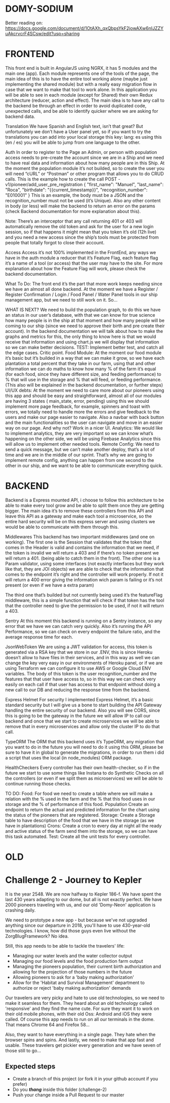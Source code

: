 # DOMY-SODIUM

Better reading on:
https://docs.google.com/document/d/1OtAXh_qxQbpsYkF2jowAXw6nIJZZYuAkcrvcrF4SCsw/edit?usp=sharing

# FRONTEND

This front end is built in AngularJS using NGRX, it has 5 modules and the main one (app).
Each module represents one of the tools of the page, the main idea of this is to have the entire tool working alone (maybe just implementing the shared module) but with a really easy  migration flow in case that we want to make that tool to work alone.
In this application you will be able to see in each module (except for Shared) their own Redux architecture (reducer, action and effect).
The main idea is to have any call to the backend be through an effect in order to avoid duplicated code, unexpected calls, and be able to identify quicker where we are asking for backend data.

Translation
We have Spanish and English text, isn’t that great? But unfortunately we don’t have a User panel yet, so if you want to try the translations you can add into your local storage this key:
lang: es
using this (en / es) you will be able to jump from one language to the other. 

Auth
In order to register to the Page an Admin, or person with population access needs to pre-create the account since we are in a Ship and we need to have real data and information about how many people are in this Ship.
At the moment the population module it’s not builded, so to create the user you will need “cURL” or “Postman” or other program that allows you to do CRUD calls.
This is the example how to create the call
	POST - v1/pioneer/add_user_pre_registration
		{
			"first_name": "Manuel",
   			"last_name": "Roca",
   			"birthdate": "{{current_timestamp}}",
   			"recognition_number": "E010001"
}
This is an example, the body must be a JSON and the recognition_number must not be used (it’s Unique).
Also any other content in body (or less) will make the backend to return an error on the params (check Backend documentation for more explanation about this).

Note: There’s an interceptor that any call returning 401 or 403 will automatically remove the old token and ask for the user for a new login session, so if that happens it might mean that you token it’s old (12h live) and you need a new access since the ship’s tools must be protected from people that totally forgot to close their account.

Access
Access it’s not 100% implemented in the FrontEnd, any ways we have in the auth module a reducer that it’s Feature Flag, each feature flag it’s a name of a tool (or access) that the user may have to the site.
For more explanation about how the Feature Flag will work, please check the backend documentation.





What To Do:
The front end it’s the part that more work keeps needing since we have an almost all done backend.
At the moment we have a Register / Register Confirmation / Login / Food Panel / Water Panel tools in our ship management app, but we need to still work on it.
So…


WHAT IS NEXT?
We need to build the population graph, to do this we have an status in our user’s database, with that we can know for true science how many people is in the ship at that moment and how many people will be coming to our ship (since we need to approve their birth and pre create their account).
In the backend documentation we will talk about how to make the graphs and metrics for this, the only thing to know here is that we would receive that information and using chart.js we will display that information so we can make better decisions.
TEST:
	Implement better test, and catch all the edge cases. Critic point.
Food Module:
At the moment our food module it’s basic but it’s builded in a way that we can make it grow, so we have each plantation a total percent that they take in our farm, using that and other information we can do maths to know how many % of the farm it’s equal (for each food, since they have different size, and feeding performance) to % that will use in the storage and % that will feed, or feeding performance. (This also will be explained in the backend documentation, or further steps)
UI/UX debts:
At the moment we need to care more about our pioneers using this app and should be easy and straightforward, almost all of our modules are having 3 states ( main_state, error, pending) using this we should implement more page feedback, for example, spinners and toast with errors, we totally need to handle more the errors and give feedback to the users and make our page easier to navigate.
Also a navbar with back button and the main functionalities so the user can navigate and move in an easier way on our page.
And why not? Work in a nicer UI.
Analytics:
We would like to implement analytics, they are very important so we can know what’s happening on the other side, we will be using Firebase Analytics since this will allow us to implement other needed tools.
Remote Config:
We need to send a quick message, but we can’t make another deploy, that’s a lot of time and we are in the middle of our sprint.
That’s why we are going to implement remote config, anything can happen from one second to the other in our ship, and we want to be able to communicate everything quick.

# BACKEND

Backend is a Express mounted API, i choose to follow this architecture to be able to make every tool grow and be able to split them once they are getting bigger.
The main idea it’s to remove these controllers from this API and leave this API as a gateway and make each tool a microservice, so the entire hard security will be on this express server and using clusters we would be able to communicate with them through this.

Middlewares
This backend has two important middlewares (and one on working).
The first one is the Session that validates that the token that comes in the Header is valid and contains the information that we need, if the token is invalid we will return a 403 and if there’s no token present we will return a 401. (being able to catch them in the front).
The other one is a Param validator, using some interfaces (not exactly interfaces but they work like that, they are JOI objects) we are able to check that the information that comes to the endpoint it’s right and the controller will work properly. If not it will return a 400 error giving the information wich param is failing or it’s not present (or even if we have a extra param)

The third one that’s builded but not currently being used it’s the featureFlag middleware, this is a simple function that will check if that token has the tool that the controller need to give the permission to be used, if not it will return a 403.

Sentry
At this moment this backend is running on a Sentry instance, so any error that we have we can catch very quickly.
Also it’s running the API Performance, so we can check on every endpoint the failure ratio, and the average response time for each.

JsonWebToken
We are using a JWT validation for access, this token is generated via a RSA key that we store in our .ENV, this is since Heroku doesn’t allow to have files in their services, and in this way as well we can change the key very easy in our environments of Heroku panel, or if we are using Terraform we can configure it to use AWS or Google Cloud ENV variables.
The body of this token is the user recognition_number and the features that that user have access to, so in this way we can check very easily on each call if that user has access to that endpoint without doing a new call to our DB and reducing the response time from the backend.

Express Helmet
For security I implemented Express Helmet, it’s a basic standard security but I will give us a bone to start building the API Gateway handling the entire security of our backend.
Also you will see CORS, since this is going to be the gateway in the future we will allow IP to call our backend and once that we start to create microservices we will be able to remove that in every microservices and allow only the cluster IP to do that call.



TypeORM
The ORM that this backend uses it’s TypeORM, any migration that you want to do in the future you will need to do it using this ORM, please be sure to have it in global to generate the migrations, in order to run them i did a script that uses the local (in node_modules) ORM package.

HealthCheckers
Every controller has their own health-checker, so if in the future we start to use some things like Instana to do Synthetic Checks on all the controllers (or even if we split them as microservices) we will be able to continue running those checks.


TO DO:
	Food:
		For food we need to create a table where we will make a relation with the % used in the farm and the % that this food uses in our storage and the % of performance of this food.
	Population
		Create an endpoint to return the actual and predicted information for the chart using the status of the pioneers that are registered.
	Storage:
		Create a Storage table to have description of the food that we have in the storage (as we have in plantations) 
	Crons:
		Create a cron to every day at night all the ready and active status of the farm send them into the storage, so we can have this task automated.
	Test:
		Create all the unit tests for every controller.
	





# OLD #

# Challenge 2 - Journey to Kepler
It is the year 2548. We are now halfway to Kepler 186-f. 
We have spent the last 430 years adapting to our dome, but all is not exactly perfect. 
We have 2000 pioneers traveling with us, and our old 'Domy-Neon' application is crashing daily.

We need to prototype a new app - but because we've not upgraded anything since our departure in 2018, you'll have to use 
430-year-old technologies. I know, how did those guys even live without the ZorgBlugFramework? No idea.

Still, this app needs to be able to tackle the travelers' life:
+ Managing our water levels and the water collector output
+ Managing our food levels and the food production farm output
+ Managing the pioneers population, their current birth authorization and allowing for the projection of those numbers in the future
+ Allowing pioneers to ask for a 'baby making authorization'
+ Allow for the 'Habitat and Survival Management' department to authorize or reject 'baby making authorization' demands

Our travelers are very picky and hate to use old technologies, so we need to make it seamless for them. 
They heard about an old technology called 'responsive' and they find the name cute. 
For sure they want it to work on their old mobile phones, with their old Oss: Android and iOS they were called. 
Of course this app needs to run on all our terminals in the dome. That means Chrome 64 and Firefox 58...

Also, they want to have everything in a single page. 
They hate when the browser spins and spins. 
And lastly, we need to make that app fast and usable. 
These travelers get pickier every generation and we have seven of those still to go…


## Expected steps
+ Create a branch of this project (or fork it in your github account if you prefer)
+ Do you **_thang_** inside this folder (challenge-2)
+ Push your change inside a Pull Request to our master